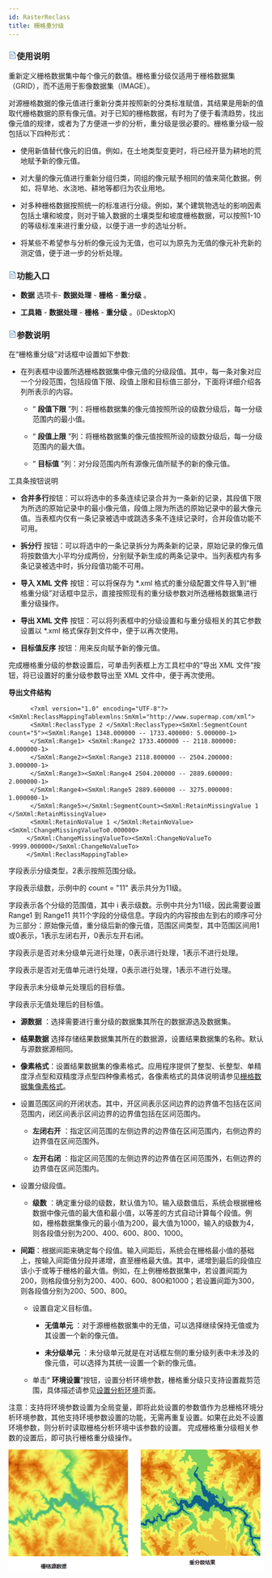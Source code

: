 ```yaml
---
id: RasterReclass
title: 栅格重分级  
--- 
```

###  ![](../../img/read.gif)使用说明



 重新定义栅格数据集中每个像元的数值。栅格重分级仅适用于栅格数据集（GRID），而不适用于影像数据集（IMAGE）。




对源栅格数据的像元值进行重新分类并按照新的分类标准赋值，其结果是用新的值取代栅格数据的原有像元值。对于已知的栅格数据，有时为了便于看清趋势，找出像元值的规律，或者为了方便进一步的分析，重分级是很必要的。栅格重分级一般包括以下四种形式：



   * 使用新值替代像元的旧值。例如，在土地类型变更时，将已经开垦为耕地的荒地赋予新的像元值。

   * 对大量的像元值进行重新分组归类，同组的像元赋予相同的值来简化数据。例如，将旱地、水浇地、耕地等都归为农业用地。

   * 对多种栅格数据按照统一的标准进行分级。例如，某个建筑物选址的影响因素包括土壤和坡度，则对于输入数据的土壤类型和坡度栅格数据，可以按照1-10的等级标准来进行重分级，以便于进一步的选址分析。

   * 将某些不希望参与分析的像元设为无值，也可以为原先为无值的像元补充新的测定值，便于进一步的分析处理。





 ### ![](../../img/read.gif)功能入口



   * **数据** 选项卡- **数据处理** - **栅格** - **重分级** 。

   * **工具箱** - **数据处理** - **栅格** - **重分级** 。(iDesktopX)





 ###  ![](../../img/read.gif)参数说明



 在“栅格重分级”对话框中设置如下参数:



   * 在列表框中设置所选栅格数据集中像元值的分级段值。其中，每一条对象对应一个分段范围，包括段值下限、段值上限和目标值三部分，下面将详细介绍各列所表示的内容。

     * “ **段值下限** ”列：将栅格数据集的像元值按照所设的级数分级后，每一分级范围内的最小值。

     * “ **段值上限** ”列：将栅格数据集的像元值按照所设的级数分级后，每一分级范围内的最大值。

     * “ **目标值** ”列：对分段范围内所有源像元值所赋予的新的像元值。



 工具条按钮说明



* **合并多行**按钮：可以将选中的多条连续记录合并为一条新的记录，其段值下限为所选的原始记录中的最小像元值，段值上限为所选的原始记录中的最大像元值。当表框内仅有一条记录被选中或跳选多条不连续记录时，合并段值功能不可用。

* **拆分行**
按钮：可以将选中的一条记录拆分为两条新的记录，原始记录的像元值将按数值大小平均分成两份，分别赋予新生成的两条记录中。当列表框内有多条记录被选中时，拆分段值功能不可用。

* **导入 XML 文件** 按钮：可以将保存为 *.xml
格式的重分级配置文件导入到“栅格重分级”对话框中显示，直接按照现有的重分级参数对所选栅格数据集进行重分级操作。

* **导出 XML 文件** 按钮：可以将列表框中的分级设置和与重分级相关的其它参数设置以 *.xml 格式保存到文件中，便于以再次使用。

* **目标值反序** 按钮：用来反向赋予新的像元值。



 完成栅格重分级的参数设置后，可单击列表框上方工具栏中的“导出 XML 文件”按钮，将已设置好的重分级参数导出至 XML 文件中，便于再次使用。



**导出文件结构**

  
   ```    
         <?xml version="1.0" encoding="UTF-8"?><SmXml:ReclassMappingTablexmlns:SmXml="http://www.supermap.com/xml">
         <SmXml:ReclassType 2 </SmXml:ReclassType><SmXml:SegmentCount count="5"><SmXml:Range1 1348.000000 -- 1733.400000: 5.000000-1>
         </SmXml:Range1> <SmXml:Range2 1733.400000 -- 2118.800000: 4.000000-1>
         </SmXml:Range2><SmXml:Range3 2118.800000 -- 2504.200000: 3.000000-1>
         </SmXml:Range3><SmXml:Range4 2504.200000 -- 2889.600000: 2.000000-1>
         </SmXml:Range4><SmXml:Range5 2889.600000 -- 3275.000000: 1.000000-1>
         </SmXml:Range5></SmXml:SegmentCount><SmXml:RetainMissingValue 1 </SmXml:RetainMissingValue>
         <SmXml:RetainNoValue 1 </SmXml:RetainNoValue><SmXml:ChangeMissingValueTo0.000000>
        </SmXml:ChangeMissingValueTo><SmXml:ChangeNoValueTo -9999.000000</SmXml:ChangeNoValueTo>
        </SmXml:ReclassMappingTable>

 ``` 
  
   <ReclassType> 字段表示分级类型，2表示按照范围分级。



 <SeqmentCount> 字段表示级数，示例中的 count = "11" 表示共分为11级。



 <Rangei> 字段表示各个分级的范围值，其中 i 表示级数。示例中共分为11级，因此需要设置 Range1 到 Range11
共11个字段的分级信息。字段内的内容按由左到右的顺序可分为三部分：原始像元值，重分级后新的像元值，范围区间类型，其中范围区间用1或0表示，1表示左闭右开，0表示左开右闭。



 <RetainMissingValue> 字段表示是否对未分级单元进行处理，0表示进行处理，1表示不进行处理。



 <RetainNoValue> 字段表示是否对无值单元进行处理，0表示进行处理，1表示不进行处理。



 <ChangeMissingValueTo> 字段表示未分级单元处理后的目标值。



 <ChangeNoValueTo> 字段表示无值处理后的目标值。



   * **源数据** ：选择需要进行重分级的数据集其所在的数据源选及数据集。

   * **结果数据** 选择存储结果数据集其所在的数据源，设置结果数据集的名称。默认与源数据源相同。

   * **像素格式**：设置结果数据集的像素格式。应用程序提供了整型、长整型、单精度浮点型和双精度浮点型四种像素格式，各像素格式的具体说明请参见[栅格数据集像素格式](../../Analyst/VectorRasterConvert/PixelFormat)。

   * 设置范围区间的开闭状态。其中，开区间表示区间边界的边界值不包括在区间范围内，闭区间表示区间边界的边界值包括在区间范围内。

     * **左闭右开** ：指定区间范围的左侧边界的边界值在区间范围内，右侧边界的边界值在区间范围外。

     * **左开右闭** ：指定区间范围的左侧边界的边界值在区间范围外，右侧边界的边界值在区间范围内。

   * 设置分级段值。

     * **级数**
：确定重分级的级数，默认值为10。输入级数值后，系统会根据栅格数据中像元值的最大值和最小值，以等差的方式自动计算每个段值。例如，栅格数据集像元的最小值为200，最大值为1000，输入的级数为4，则各段值分别为200、400、600、800、1000。

 * **间距**：根据间距来确定每个段值。输入间距后，系统会在栅格最小值的基础上，按输入间距值分段并递增，直至栅格最大值。其中，递增到最后的段值应该小于或等于栅格的最大值。例如，在上例栅格数据集中，若设置间距为200，则格段值分别为200、400、600、800和1000；若设置间距为300，则各段值分别为200、500、800。

   * 设置自定义目标值。

     * **无值单元** ：对于源栅格数据集中的无值，可以选择继续保持无值或为其设置一个新的像元值。

     * **未分级单元** ：未分级单元就是在对话框左侧的重分级列表中未涉及的像元值，可以选择为其统一设置一个新的像元值。

   * 单击“ **环境设置**”按钮，设置分析环境参数，栅格重分级只支持设置裁剪范围，具体描述请参见[设置分析环境](../../Analyst/Raster/AnalystEnvironment)页面。

注意：支持将环境参数设置为全局变量，即将此处设置的参数值作为总栅格环境分析环境参数，其他支持环境参数设置的功能，无需再重复设置。如果在此处不设置环境参数，则分析时读取栅格分析环境中该参数的设置。
完成栅格重分级相关参数的设置后，即可执行栅格重分级操作。



 ![](img/ReclassResult.png)  


